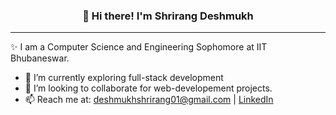 <h3 align="center">👋 Hi there! I'm Shrirang Deshmukh</h3>

---
✨  I am a Computer Science and Engineering Sophomore at IIT Bhubaneswar.


- 🔭 I’m currently exploring full-stack development
- 🙂 I’m looking to collaborate for web-developement projects.    
- 📫 Reach me at: [deshmukhshrirang01@gmail.com](mailto:deshmukhshrirang01@gmail.com) | [LinkedIn](https://www.linkedin.com/in/shrirang-deshmukh/)
